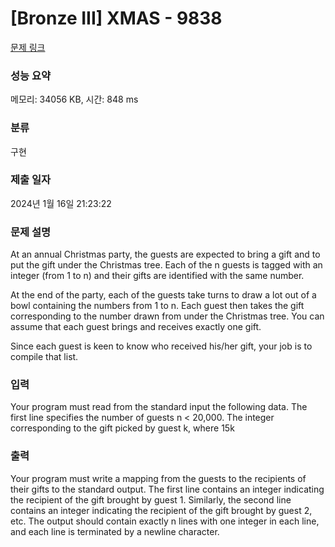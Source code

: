 # [Bronze III] XMAS - 9838 

[문제 링크](https://www.acmicpc.net/problem/9838) 

### 성능 요약

메모리: 34056 KB, 시간: 848 ms

### 분류

구현

### 제출 일자

2024년 1월 16일 21:23:22

### 문제 설명

<p>At an annual Christmas party, the guests are expected to bring a gift and to put the gift under the Christmas tree. Each of the n guests is tagged with an integer (from 1 to n) and their gifts are identified with the same number.</p>

<p>At the end of the party, each of the guests take turns to draw a lot out of a bowl containing the numbers from 1 to n. Each guest then takes the gift corresponding to the number drawn from under the Christmas tree. You can assume that each guest brings and receives exactly one gift.</p>

<p>Since each guest is keen to know who received his/her gift, your job is to compile that list.</p>

### 입력 

 <p>Your program must read from the standard input the following data. The first line specifies the number of guests n < 20,000. The integer corresponding to the gift picked by guest k, where 15k <n, is subsequently specified in the (k + 1)th line.</p>

### 출력 

 <p>Your program must write a mapping from the guests to the recipients of their gifts to the standard output. The first line contains an integer indicating the recipient of the gift brought by guest 1. Similarly, the second line contains an integer indicating the recipient of the gift brought by guest 2, etc. The output should contain exactly n lines with one integer in each line, and each line is terminated by a newline character.</p>

